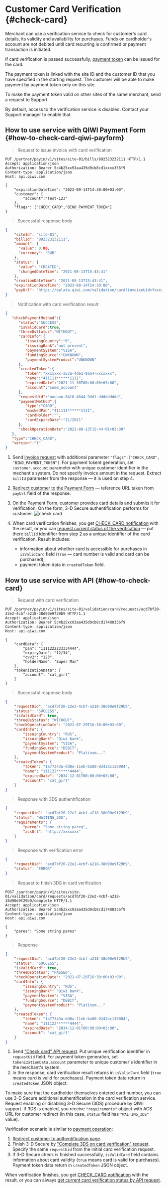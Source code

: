 # Customer Card Verification {#check-card}

Merchant can use a verification service to check for customer's card details, its validity and availability for purchases. Funds on cardholder's account are not debited until card recurring is confirmed or payment transaction is initiated.

If card verification is passed successfully, [payment token](#merchant-token-pay) can be issued for the card.

<aside class="warning">
The payment token is linked with the site ID and the customer ID that you have specified in the starting request. The customer will be able to make payment by payment token only on this site.

To make the payment token valid on other sites of the same merchant, send a request to Support.
</aside>

By default, access to the verification service is disabled. Contact your Support manager to enable that.

## How to use service with QIWI Payment Form {#how-to-check-card-qiwi-payform}

>Request to issue invoice with card verification

~~~http
PUT /partner/payin/v1/sites/site-01/bills/892323232111 HTTP/1.1
Accept: application/json
Authorization: Bearer 5c4b25xx93aa435d9cb8cd1xxxx356f9
Content-type: application/json
Host: api.qiwi.com

{
    "expirationDateTime": "2023-09-14T14:30:00+03:00",
    "customer": {
        "account":"test-123"
    },
    "flags": ["CHECK_CARD","BIND_PAYMENT_TOKEN"]
}
~~~

>Successful response body

~~~json
{
    "siteId": "site-01",
    "billId": "892323232111",
    "amount": {
      "value": 0.00,
      "currency": "RUB"
    },
    "status": {
      "value": "CREATED",
      "changedDateTime": "2021-08-13T15:43:41"
    },
    "creationDateTime": "2021-08-13T15:43:41",
    "expirationDateTime": "2023-09-14T14:30:00",
    "payUrl": "https://oplata.qiwi.com/validation/card?invoiceUid=fxxxxx-854c-4e56-xxxx-eb49aef2xxxx"
}
~~~

>Notification with card verification result

~~~json
{
   "checkPaymentMethod":{
      "status":"SUCCESS",
      "isValidCard":true,
      "threeDsStatus":"WITHOUT",
      "cardInfo":{
         "issuingCountry":"0",
         "issuingBank":"not present",
         "paymentSystem":"VISA",
         "fundingSource":"UNKNOWN",
         "paymentSystemProduct":"UNKNOWN"
      },
      "createdToken":{
         "token":"xxxxxxx-a53a-4de1-8aa4-xxxxxxx",
         "name":"411111******1111",
         "expiredDate":"2021-11-30T00:00:00+03:00",
         "account":"some_account"
      },
      "requestUid":"uuuuuu-84f6-4044-9dd1-ddddddddd",
      "paymentMethod":{
         "type":"CARD",
         "maskedPan":"411111******1111",
         "cardHolder":"",
         "cardExpireDate":"11/2021"
      },
      "checkOperationDate":"2021-08-13T15:44:01+03:00"
   },
   "type":"CHECK_CARD",
   "version":"1"
}
~~~

1. Send [invoice request](#invoice_put) with additional parameter `"flags":["CHECK_CARD", "BIND_PAYMENT_TOKEN"]`. For payment tokent generation, set `customer.account` parameter with unique customer identifier in the mechant's system. Do not specify invoice amount in the request. Extract `billId` parameter from the response — it is used on step 4.
3. [Redirect customer to the Payment Form](#qiwi-redirect) — reference URL taken from `payUrl` field of the response.
4. On the Payment Form, customer provides card details and submits it for verification. On the form, 3-D Secure authentification performs for customer.
    ![check card](/images/check-card-payin.png)
    
5. When card verification finishes, you get [CHECK_CARD notification](#checkcard-callback) with the result, or you can [request current status of the verification](#card-check-info) — put there `billId` identifier from step 2 as a unique identifier of the card verification. Result includes:

   * information about whether card is accessible for purchases in `isValidCard` field (`true` — card number is valid and card can be purchased);
   * payment token data in `createdToken` field.

## How to use service with API {#how-to-check-card}

>Request with card verification

~~~http
PUT /partner/payin/v1/sites/site-01/validation/card/requests/acd7bf20-22e2-4cbf-a218-38d90e9f29b9 HTTP/1.1
Accept: application/json
Authorization: Bearer 5c4b25xx93aa435d9cb8cd17480356f9
Content-type: application/json
Host: api.qiwi.com

{
    "cardData": {
        "pan": "1111222233334444",
        "expiryDate": "12/34",
        "cvv2": "123",
        "holderName": "Super Man"
    },
    "tokenizationData": {
        "account": "cat_girl"
    }
}
~~~

>Successful response body

~~~json
{
    "requestUid": "acd7bf20-22e2-4cbf-a218-38d90e9f29b9",
    "status": "SUCCESS",
    "isValidCard": true,
    "threeDsStatus": "WITHOUT",
    "checkOperationDate": "2021-07-29T16:30:00+03:00",
    "cardInfo": {
        "issuingCountry": "RUS",
        "issuingBank": "Qiwi bank",
        "paymentSystem": "VISA",
        "fundingSource": "DEBIT",
        "paymentSystemProduct": "Platinum..."
    },
    "createdToken": {
        "token": "1a77343a-dd8a-11eb-ba80-0242ac130004",
        "name": "111122******4444",
        "expiredDate": "2034-12-01T00:00:00+03:00",
        "account": "cat_girl"
    }
}
~~~

> Response with 3DS authentification

~~~json
{
    "requestUid": "acd7bf20-22e2-4cbf-a218-38d90e9f29b9",
    "status": "WAITING_3DS",
    "requirements": {
        "pareq": "Some string pareq",
        "acsUrl": "http://xxxxxxx"
    }
}
~~~

>Response with verification error

~~~json
{
    "requestUid": "acd7bf20-22e2-4cbf-a218-38d90e9f29b9",
    "status": "ERROR"
}
~~~

>Request to finish 3DS in card verification

~~~http
POST /partner/payin/v1/sites/site-01/validation/card/requests/acd7bf20-22e2-4cbf-a218-38d90e9f29b9/complete HTTP/1.1
Accept: application/json
Authorization: Bearer 5c4b25xx93aa435d9cb8cd17480356f9
Content-type: application/json
Host: api.qiwi.com

{
    "pares": "Some string pares"
}
~~~

>Response

~~~json
{
    "requestUid": "acd7bf20-22e2-4cbf-a218-38d90e9f29b9",
    "status": "SUCCESS",
    "isValidCard": true,
    "threeDsStatus": "PASSED",
    "checkOperationDate": "2021-07-29T16:30:00+03:00",
    "cardInfo": {
        "issuingCountry": "RUS",
        "issuingBank": "Qiwi bank",
        "paymentSystem": "VISA",
        "fundingSource": "DEBIT",
        "paymentSystemProduct": "Platinum..."
    },
    "createdToken": {
        "token": "1a77343a-dd8a-11eb-ba80-0242ac130004",
        "name": "111122******4444",
        "expiredDate": "2034-12-01T00:00:00+03:00",
        "account": "cat_girl"
    }
}
~~~

1. Send ["Check card" API request](#card-check-api). Put unique verification identifier in `requestUid` field. For payment token generation, set `tokenizationData.account` parameter to unique customer's identifier in the merchant's system.
2. In the response, card verification result returns in `isValidCard` field (`true` means card is valid for purchases). Payment token data return in `createdToken` JSON object.

To make sure that the cardholder themselves entered card number, you can use 3-D Secure additional authentification in the card verification service. Request enabling or disabling 3-D Secure (3DS) procedure by QIWI support. If 3DS is enabled, you receive `"requirements"` objject with ACS URL for customer redirect (in this case, `status` field has `"WAITING_3DS"` value). 

Verification scenario is similar to [payment operation](#merchant-threeds):

1. [Redirect customer to authentification page](#merchant-threeds).
2. Finish 3-D Secure by ["Complete 3DS on card verification" request](#card-check-complete). Specify the same `requestUid` from the initial card verification request.
3. If 3-D Secure check is finished successfully, `isValidCard` field contains information about card validity (`true` means card is valid for purchases). Payment token data return in `createdToken` JSON object.

When verification finishes, you get [CHECK_CARD notification](#checkcard-callback) with the result, or you can always [get current card verification status by API request](#card-check-info).
